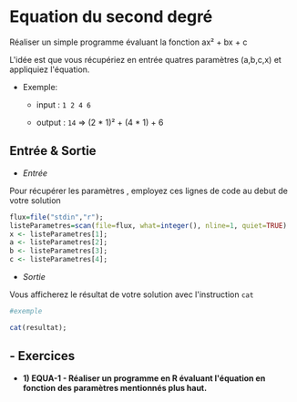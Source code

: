 # Equation du second degré

Réaliser un simple programme évaluant la fonction ax² + bx + c

L'idée est que vous récupériez en entrée quatres paramètres (a,b,c,x) et appliquiez l'équation.

+ Exemple:

  + input : 
```1 2 4 6```

  + output : 
  ```14``` => (2 * 1)² + (4 * 1) + 6

## Entrée & Sortie

+ *Entrée*

Pour récupérer les paramètres , employez ces lignes de code au debut de votre solution
```R
flux=file("stdin","r");
listeParametres=scan(file=flux, what=integer(), nline=1, quiet=TRUE)
x <- listeParametres[1];
a <- listeParametres[2];
b <- listeParametres[3];
c <- listeParametres[4];
```

+ *Sortie*

Vous afficherez le résultat de votre solution avec l'instruction ``` cat ```
```R
#exemple

cat(resultat);
```

## - Exercices

+ **1) EQUA-1 - Réaliser un programme en R évaluant l'équation en fonction des paramètres mentionnés plus haut.**



